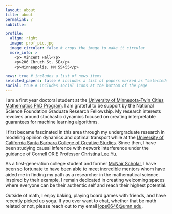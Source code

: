 ```yaml
---
layout: about
title: about
permalink: /
subtitle: 

profile:
  align: right
  image: prof_pic.jpg
  image_circular: false # crops the image to make it circular
  more_info: >
    <p> Vincent Hall</p>
    <p>206 Chruch St. SE</p>
    <p>Minneapolis, MN 55455</p>

news: true # includes a list of news items
selected_papers: false # includes a list of papers marked as "selected={true}"
social: true # includes social icons at the bottom of the page
---
```

I am a first year doctoral student at the [University of Minnesota-Twin Cities Mathematics PhD Program](https://cse.umn.edu/math). I am grateful to be support by the National Science Foundation Graduate Research Fellowship. My research interests revolves around stochastic dynamics focused on creating interpretable guarantees for machine learning algorithms.
 
 I first became fascinated in this area through my undergraduate research in modeling opinion dynamics and optimal transport while at the [University of California Santa Barbara College of Creative Studies](https://ccs.ucsb.edu/). Since then, I have been studying causal inference with network interference under the guidance of Cornell ORIE Professor [Christina Lee Yu](https://cleeyu.orie.cornell.edu/). 

 As a first-generation college student and former [McNair Scholar](https://mcnair.ucsb.edu/), I have been so fortunate to have been able to meet incredible mentors whom have aided me in finding my path as a researcher in the mathematical science. Inspired by their example, I remain dedicated in creating welcoming spaces where everyone can be their authentic self and reach their highest potential. 

 Outside of math, I enjoy baking, playing board games with friends, and have recently picked up yoga. If you ever want to chat, whether that be math related or not, please reach out to my email [lope0646@umn.edu](lope0646@umn.edu).

